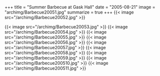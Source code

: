 +++
title = "Summer Barbecue at Gask Hall"
date = "2005-08-21"
image = "archimg/Barbecue20051.jpg"
summarize = true
+++
{{< image src="/archimg/Barbecue20052.jpg" >}}

<!--more-->
{{< image src="/archimg/Barbecue20053.jpg" >}}
{{< image src="/archimg/Barbecue20054.jpg" >}}
{{< image src="/archimg/Barbecue20055.jpg" >}}
{{< image src="/archimg/Barbecue20056.jpg" >}}
{{< image src="/archimg/Barbecue20057.jpg" >}}
{{< image src="/archimg/Barbecue20058.jpg" >}}
{{< image src="/archimg/Barbecue20059.jpg" >}}
{{< image src="/archimg/Barbecue200510.jpg" >}}
{{< image src="/archimg/Barbecue200511.jpg" >}}
